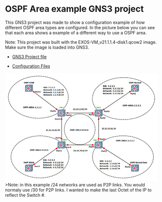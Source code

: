 # OSPF Area example GNS3 project

This GNS3 project was made to show a configuration example of how different OSPF area types are configured.  In the picture below you can see that each area shows a example of a different way to use a OSPF area.

Note: This project was built with the EXOS-VM_v21.1.1.4-disk1.qcow2 image.  Make sure the image is loaded into GNS3.

* [GNS3 Project file](https://github.com/extremenetworks/Virtual_EXOS/blob/master/gns3_projects/OSPF_areas/ospfv2.gns3project?raw=true)

* [Configuration Files](configurations)

<img src="screenshot.png">
>Note: in this example /24 networks are used as P2P links.  You would normaly use /30 for P2P links.  I wanted to make the last Octet of the IP to reflect the Switch #.

